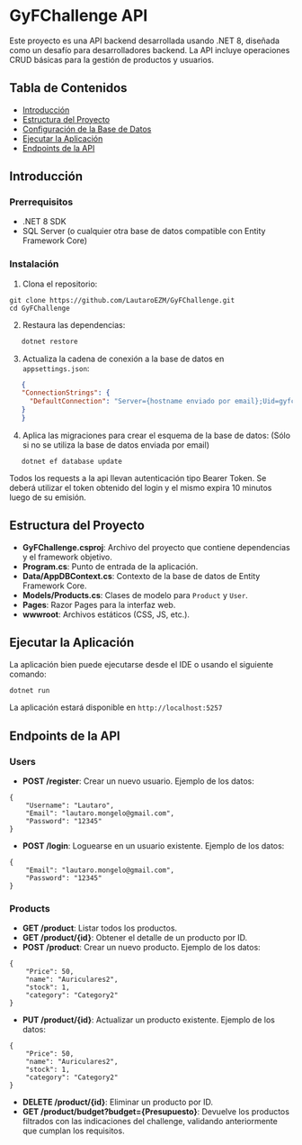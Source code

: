 # GyFChallenge API

Este proyecto es una API backend desarrollada usando .NET 8, diseñada como un desafío para desarrolladores backend. 
La API incluye operaciones CRUD básicas para la gestión de productos y usuarios.

## Tabla de Contenidos

- [Introducción](#introducción)
- [Estructura del Proyecto](#estructura-del-proyecto)
- [Configuración de la Base de Datos](#configuración-de-la-base-de-datos)
- [Ejecutar la Aplicación](#ejecutar-la-aplicación)
- [Endpoints de la API](#endpoints-de-la-api)

## Introducción

### Prerrequisitos

- .NET 8 SDK
- SQL Server (o cualquier otra base de datos compatible con Entity Framework Core)

### Instalación

1. Clona el repositorio:
```
git clone https://github.com/LautaroEZM/GyFChallenge.git
cd GyFChallenge
```

2. Restaura las dependencias:
```sh
   dotnet restore
```

3. Actualiza la cadena de conexión a la base de datos en `appsettings.json`:
```json
   {
   "ConnectionStrings": {
     "DefaultConnection": "Server={hostname enviado por email};Uid=gyfchallenge;Password={password enviado por email};Database=StockManagementDb;MultipleActiveResultSets=true;TrustServerCertificate=true"
   }
   }
```
4. Aplica las migraciones para crear el esquema de la base de datos: (Sólo si no se utiliza la base de datos enviada por email)
```
   dotnet ef database update
```

Todos los requests a la api llevan autenticación tipo Bearer Token. Se deberá utilizar el token obtenido del login y el mismo expira 10 minutos luego de su emisión.


## Estructura del Proyecto

- **GyFChallenge.csproj**: Archivo del proyecto que contiene dependencias y el framework objetivo.
- **Program.cs**: Punto de entrada de la aplicación.
- **Data/AppDBContext.cs**: Contexto de la base de datos de Entity Framework Core.
- **Models/Products.cs**: Clases de modelo para `Product` y `User`.
- **Pages**: Razor Pages para la interfaz web.
- **wwwroot**: Archivos estáticos (CSS, JS, etc.).


## Ejecutar la Aplicación

La aplicación bien puede ejecutarse desde el IDE o usando el siguiente comando:
```sh
dotnet run
```

La aplicación estará disponible en `http://localhost:5257`

## Endpoints de la API

### Users

- **POST /register**: Crear un nuevo usuario.
Ejemplo de los datos:
```
{
    "Username": "Lautaro",
    "Email": "lautaro.mongelo@gmail.com",
    "Password": "12345"
}
```
- **POST /login**: Loguearse en un usuario existente.
Ejemplo de los datos:
```
{
    "Email": "lautaro.mongelo@gmail.com",
    "Password": "12345"
}
```


### Products

- **GET /product**: Listar todos los productos.
- **GET /product/{id}**: Obtener el detalle de un producto por ID.
- **POST /product**: Crear un nuevo producto.
Ejemplo de los datos:
```
{
    "Price": 50,
    "name": "Auriculares2",
    "stock": 1,
    "category": "Category2"
}
```

- **PUT /product/{id}**: Actualizar un producto existente.
Ejemplo de los datos:
```
{
    "Price": 50,
    "name": "Auriculares2",
    "stock": 1,
    "category": "Category2"
}
```

- **DELETE /product/{id}**: Eliminar un producto por ID.
- **GET /product/budget?budget={Presupuesto}**: Devuelve los productos filtrados con las indicaciones del challenge, validando anteriormente que cumplan los requisitos.

